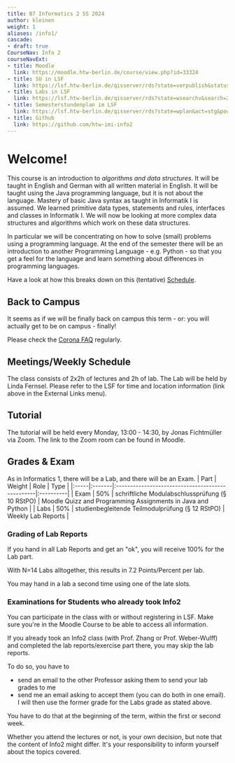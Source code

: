 ```yaml
---
title: B7 Informatics 2 SS 2024
author: kleinen
weight: 1
aliases: /info1/
cascade:
- draft: true
CourseNav: Info 2
courseNavExt:
- title: Moodle
  link: https://moodle.htw-berlin.de/course/view.php?id=33324
- title: SU in LSF
  link: https://lsf.htw-berlin.de/qisserver/rds?state=verpublish&status=init&vmfile=no&publishid=179751&moduleCall=webInfo&publishConfFile=webInfo&publishSubDir=veranstaltung
- title: Labs in LSF
  link: https://lsf.htw-berlin.de/qisserver/rds?state=wsearchv&search=2&veranstaltung.veranstid=176899
- title: Semesterstundenplan im LSF
  link: https://lsf.htw-berlin.de/qisserver/rds?state=wplan&act=stg&pool=stg&show=plan&P.vx=kurz&r_zuordabstgv.semvonint=2&r_zuordabstgv.sembisint=2&k_abstgv.abstgvnr=231
- title: Github
  link: https://github.com/htw-imi-info2
---
```


# Welcome!

This course is an introduction to *algorithms and data structures*. It will be
taught in English and German with all written material in English. It will be
taught using the Java programming language, but it is not about the language.
Mastery of basic Java syntax as taught in Informatik I is assumed. We learned
primitive data types, statements and rules, interfaces and classes in
Informatik I. We will now be looking at more complex data structures and
algorithms which work on these data structures.

In particular we will be concentrating on how to solve (small) problems using a
programming language. At the end of the semester there will be an introduction to
another Programming Language - e.g. Python -  so that you get a feel for the
language and learn something about differences in programming languages.

Have a look at how this breaks down on this (tentative) [Schedule](schedule).

## Back to Campus

It seems as if we will be finally back on campus this term - or: you will actually get
to be on campus - finally!

Please check the [Corona FAQ](https://www.htw-berlin.de/coronavirus/faq-fuer-studierende/) regularly.

## Meetings/Weekly Schedule

The class consists of 2x2h of lectures and 2h of lab. The Lab will be held by
Linda Fernsel. Please refer to the LSF
for time and location information (link above in the External Links menu).

## Tutorial

The tutorial will be held every Monday, 13:00 - 14:30, by Jonas Fichtmüller via Zoom. The link to the Zoom room can be found in Moodle.


## Grades & Exam

As in Informatics 1, there will be a Lab, and there will be an Exam.
| Part | Weight | Role                                             | Type      |
|:-----|:-------|:-------------------------------------------------|:----------|
| Exam | 50%    | schriftliche Modulabschlussprüfung (§ 10 RStPO)  | Moodle Quizz and Programming Assignments in Java and Python |
| Labs | 50%    | studienbegleitende Teilmodulprüfung (§ 12 RStPO) | Weekly Lab Reports |


### Grading of Lab Reports

If you hand in all Lab Reports and get an "ok", you will receive 100%
for the Lab part.

With N=14 Labs alltogether, this results in 7.2 Points/Percent per lab.

You may hand in a lab a second time using one of the late slots.

### Examinations for Students who already took Info2

You can participate in the class with or without registering in LSF. Make
sure you're in the Moodle Course to be able to access all information.

If you already took an Info2 class (with Prof. Zhang or Prof. Weber-Wulff) and
completed the lab reports/exercise part there, you may skip the lab reports.

To do so, you have to
- send an email to the other Professor asking them to send your lab grades to me
- send me an email asking to accept them (you can do both in one email).
I will then use the former grade for the Labs grade as stated above.

You have to do that at the beginning of the term, within the first or second
week.

Whether you attend the lectures or not, is your own decision, but note that the
content of Info2 might differ. It's your responsibility to inform yourself about
the topics covered.
